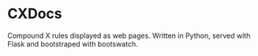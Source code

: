 # CXDocs
Compound X rules displayed as web pages. Written in Python, served with Flask and bootstraped with bootswatch.
